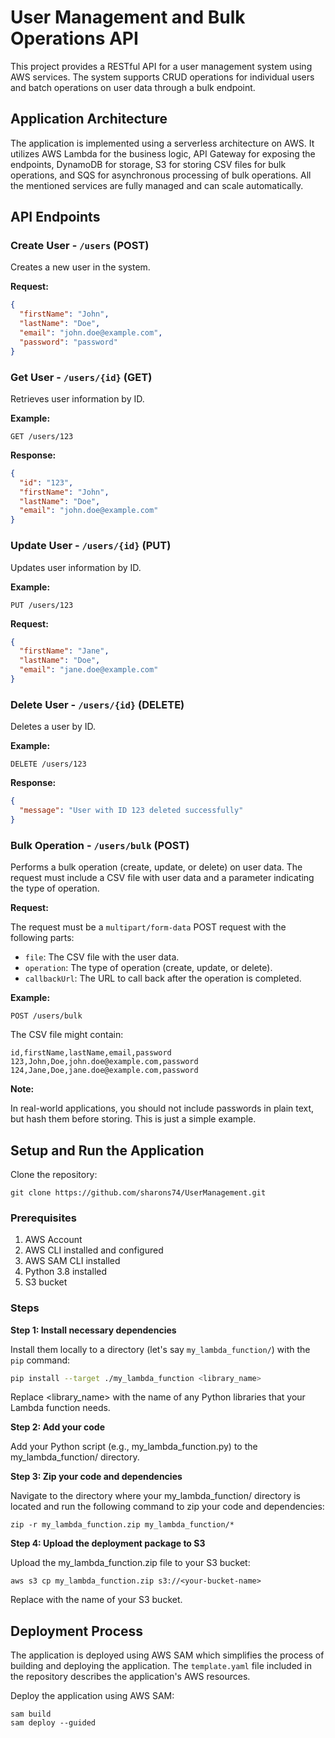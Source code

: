 # User Management and Bulk Operations API

This project provides a RESTful API for a user management system using AWS services. The system supports CRUD operations for individual users and batch operations on user data through a bulk endpoint.

## Application Architecture

The application is implemented using a serverless architecture on AWS. It utilizes AWS Lambda for the business logic, API Gateway for exposing the endpoints, DynamoDB for storage, S3 for storing CSV files for bulk operations, and SQS for asynchronous processing of bulk operations.
All the mentioned services are fully managed and can scale automatically.

## API Endpoints

### Create User - `/users` (POST)

Creates a new user in the system.

**Request:**
```json
{
  "firstName": "John",
  "lastName": "Doe",
  "email": "john.doe@example.com",
  "password": "password"
}
```

### Get User - `/users/{id}` (GET)

Retrieves user information by ID.

**Example:**

`GET /users/123`

**Response:**
```json
{
  "id": "123",
  "firstName": "John",
  "lastName": "Doe",
  "email": "john.doe@example.com"
}
```

### Update User - `/users/{id}` (PUT)

Updates user information by ID.

**Example:**

`PUT /users/123`

**Request:**
```json
{
  "firstName": "Jane",
  "lastName": "Doe",
  "email": "jane.doe@example.com"
}
```

### Delete User - `/users/{id}` (DELETE)

Deletes a user by ID.

**Example:**

`DELETE /users/123`

**Response:**
```json
{
  "message": "User with ID 123 deleted successfully"
}
```

### Bulk Operation - `/users/bulk` (POST)

Performs a bulk operation (create, update, or delete) on user data. The request must include a CSV file with user data and a parameter indicating the type of operation.

**Request:**

The request must be a `multipart/form-data` POST request with the following parts:
- `file`: The CSV file with the user data.
- `operation`: The type of operation (create, update, or delete).
- `callbackUrl`: The URL to call back after the operation is completed.

**Example:**

`POST /users/bulk`

The CSV file might contain:

```
id,firstName,lastName,email,password
123,John,Doe,john.doe@example.com,password
124,Jane,Doe,jane.doe@example.com,password
```

**Note:**

In real-world applications, you should not include passwords in plain text, but hash them before storing. This is just a simple example.

## Setup and Run the Application

Clone the repository:

```
git clone https://github.com/sharons74/UserManagement.git
```

### Prerequisites
1. AWS Account
2. AWS CLI installed and configured
3. AWS SAM CLI installed
4. Python 3.8 installed
5. S3 bucket

### Steps

**Step 1: Install necessary dependencies**

Install them locally to a directory (let's say `my_lambda_function/`) with the `pip` command: 

```bash
pip install --target ./my_lambda_function <library_name>
```

Replace <library_name> with the name of any Python libraries that your Lambda function needs.

**Step 2: Add your code**

Add your Python script (e.g., my_lambda_function.py) to the my_lambda_function/ directory.

**Step 3: Zip your code and dependencies**

Navigate to the directory where your my_lambda_function/ directory is located and run the following command to zip your code and dependencies:

```
zip -r my_lambda_function.zip my_lambda_function/*
```

**Step 4: Upload the deployment package to S3**

Upload the my_lambda_function.zip file to your S3 bucket:

```
aws s3 cp my_lambda_function.zip s3://<your-bucket-name>
```
Replace <your-bucket-name> with the name of your S3 bucket.



## Deployment Process

The application is deployed using AWS SAM which simplifies the process of building and deploying the application. The `template.yaml` file included in the repository describes the application's AWS resources.

Deploy the application using AWS SAM:

```
sam build
sam deploy --guided
```
